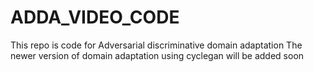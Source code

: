 # ADDA_VIDEO_CODE
This repo is code for Adversarial discriminative domain adaptation
The newer version of domain adaptation using cyclegan will be added soon

